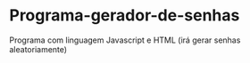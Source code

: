 # Programa-gerador-de-senhas
Programa com linguagem Javascript e HTML (irá gerar senhas aleatoriamente)

